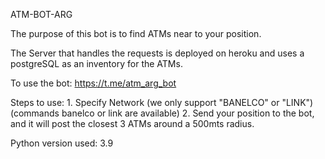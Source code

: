ATM-BOT-ARG


The purpose of this bot is to find ATMs near to your position.

The Server that handles the requests is deployed on heroku and uses a postgreSQL as an inventory for the ATMs.

To use the bot: https://t.me/atm_arg_bot 

Steps to use:
    1. Specify Network (we only support "BANELCO" or "LINK") (commands banelco or link are available)
    2. Send your position to the bot, and it will post the closest 3 ATMs around a 500mts radius.

Python version used: 3.9